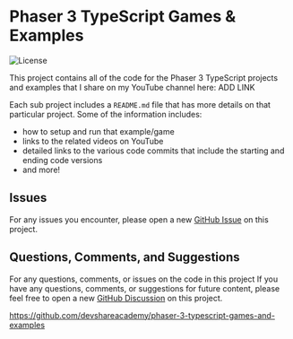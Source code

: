 # Phaser 3 TypeScript Games & Examples

![License](https://img.shields.io/badge/license-MIT-green)

This project contains all of the code for the Phaser 3 TypeScript projects and examples that I share on my YouTube channel here: ADD LINK

Each sub project includes a `README.md` file that has more details on that particular project. Some of the information includes:

* how to setup and run that example/game
* links to the related videos on YouTube
* detailed links to the various code commits that include the starting and ending code versions
* and more!

## Issues

For any issues you encounter, please open a new [GitHub Issue](https://github.com/devshareacademy/phaser-3-typescript-games-and-examples/issues) on this project.

## Questions, Comments, and Suggestions

For any questions, comments, or issues on the code in this project
If you have any questions, comments, or suggestions for future content, please feel free to open a new [GitHub Discussion](https://github.com/devshareacademy/phaser-3-typescript-games-and-examples/discussions) on this project.


https://github.com/devshareacademy/phaser-3-typescript-games-and-examples
